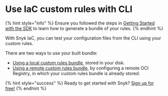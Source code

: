 # Use IaC custom rules with CLI

{% hint style="info" %}
Ensure you followed the steps in [Getting Started with the SDK](../getting-started-with-the-sdk/) to learn how to generate a bundle of your rules.
{% endhint %}

With Snyk IaC, you can test your configuration files from the CLI using your custom rules.&#x20;

There are two ways to use your built bundle:

* [Using a local custom rules bundle](../how-to-run-custom-rules-with-the-snyk-cli/using-a-local-custom-rules-bundle.md), stored in your disk.
* [Using a remote custom rules bundle](../how-to-run-custom-rules-with-the-snyk-cli/using-a-remote-custom-rules-bundle.md), by configuring a remote OCI Registry, in which your custom rules bundle is already stored.&#x20;

{% hint style="success" %}
Ready to get started with Snyk? [Sign up for free!](https://snyk.io/login?cta=sign-up\&loc=footer\&page=support\_docs\_page)
{% endhint %}

